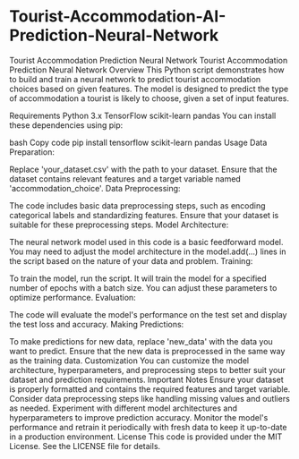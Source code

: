 # Tourist-Accommodation-AI-Prediction-Neural-Network
Tourist Accommodation Prediction Neural Network
Tourist Accommodation Prediction Neural Network
Overview
This Python script demonstrates how to build and train a neural network to predict tourist accommodation choices based on given features. The model is designed to predict the type of accommodation a tourist is likely to choose, given a set of input features.

Requirements
Python 3.x
TensorFlow
scikit-learn
pandas
You can install these dependencies using pip:

bash
Copy code
pip install tensorflow scikit-learn pandas
Usage
Data Preparation:

Replace 'your_dataset.csv' with the path to your dataset. Ensure that the dataset contains relevant features and a target variable named 'accommodation_choice'.
Data Preprocessing:

The code includes basic data preprocessing steps, such as encoding categorical labels and standardizing features. Ensure that your dataset is suitable for these preprocessing steps.
Model Architecture:

The neural network model used in this code is a basic feedforward model. You may need to adjust the model architecture in the model.add(...) lines in the script based on the nature of your data and problem.
Training:

To train the model, run the script. It will train the model for a specified number of epochs with a batch size. You can adjust these parameters to optimize performance.
Evaluation:

The code will evaluate the model's performance on the test set and display the test loss and accuracy.
Making Predictions:

To make predictions for new data, replace 'new_data' with the data you want to predict. Ensure that the new data is preprocessed in the same way as the training data.
Customization
You can customize the model architecture, hyperparameters, and preprocessing steps to better suit your dataset and prediction requirements.
Important Notes
Ensure your dataset is properly formatted and contains the required features and target variable.
Consider data preprocessing steps like handling missing values and outliers as needed.
Experiment with different model architectures and hyperparameters to improve prediction accuracy.
Monitor the model's performance and retrain it periodically with fresh data to keep it up-to-date in a production environment.
License
This code is provided under the MIT License. See the LICENSE file for details.

